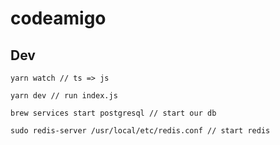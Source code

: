 # codeamigo

## Dev
`yarn watch // ts => js`

`yarn dev // run index.js`

`brew services start postgresql // start our db`

`sudo redis-server /usr/local/etc/redis.conf // start redis`
